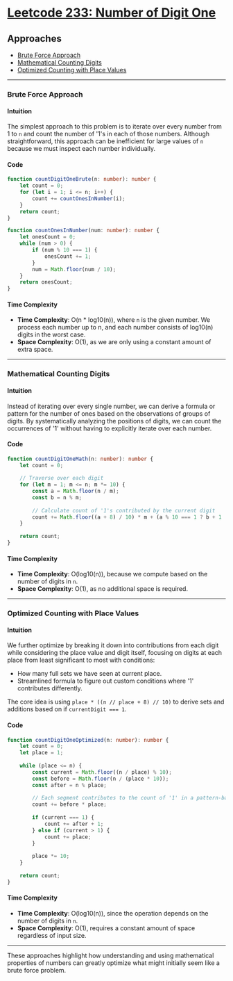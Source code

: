 # [Leetcode 233: Number of Digit One](https://leetcode.com/problems/number-of-digit-one/)

## Approaches

- [Brute Force Approach](#brute-force-approach)
- [Mathematical Counting Digits](#mathematical-counting-digits)
- [Optimized Counting with Place Values](#optimized-counting-with-place-values)

---

### Brute Force Approach

#### Intuition

The simplest approach to this problem is to iterate over every number from 1 to `n` and count the number of '1's in each of those numbers. Although straightforward, this approach can be inefficient for large values of `n` because we must inspect each number individually.

#### Code

```typescript
function countDigitOneBrute(n: number): number {
    let count = 0;
    for (let i = 1; i <= n; i++) {
        count += countOnesInNumber(i);
    }
    return count;
}

function countOnesInNumber(num: number): number {
    let onesCount = 0;
    while (num > 0) {
        if (num % 10 === 1) {
            onesCount += 1;
        }
        num = Math.floor(num / 10);
    }
    return onesCount;
}
```

#### Time Complexity

- **Time Complexity**: O(n * log10(n)), where `n` is the given number. We process each number up to n, and each number consists of log10(n) digits in the worst case.
- **Space Complexity**: O(1), as we are only using a constant amount of extra space.

---

### Mathematical Counting Digits

#### Intuition

Instead of iterating over every single number, we can derive a formula or pattern for the number of ones based on the observations of groups of digits. By systematically analyzing the positions of digits, we can count the occurrences of '1' without having to explicitly iterate over each number.

#### Code

```typescript
function countDigitOneMath(n: number): number {
    let count = 0;
    
    // Traverse over each digit
    for (let m = 1; m <= n; m *= 10) {
        const a = Math.floor(n / m);
        const b = n % m;
        
        // Calculate count of '1's contributed by the current digit
        count += Math.floor((a + 8) / 10) * m + (a % 10 === 1 ? b + 1 : 0);
    }
    
    return count;
}
```

#### Time Complexity

- **Time Complexity**: O(log10(n)), because we compute based on the number of digits in `n`.
- **Space Complexity**: O(1), as no additional space is required.

---

### Optimized Counting with Place Values

#### Intuition

We further optimize by breaking it down into contributions from each digit while considering the place value and digit itself, focusing on digits at each place from least significant to most with conditions:

- How many full sets we have seen at current place.
- Streamlined formula to figure out custom conditions where '1' contributes differently.

The core idea is using `place * ((n // place + 8) // 10)` to derive sets and additions based on if `currentDigit === 1`.

#### Code

```typescript
function countDigitOneOptimized(n: number): number {
    let count = 0;
    let place = 1;
    
    while (place <= n) {
        const current = Math.floor((n / place) % 10);
        const before = Math.floor(n / (place * 10));
        const after = n % place;
        
        // Each segment contributes to the count of '1' in a pattern-based manner.
        count += before * place;
        
        if (current === 1) {
            count += after + 1;
        } else if (current > 1) {
            count += place;
        }
        
        place *= 10;
    }
    
    return count;
}
```

#### Time Complexity

- **Time Complexity**: O(log10(n)), since the operation depends on the number of digits in `n`.
- **Space Complexity**: O(1), requires a constant amount of space regardless of input size.

---

These approaches highlight how understanding and using mathematical properties of numbers can greatly optimize what might initially seem like a brute force problem.

